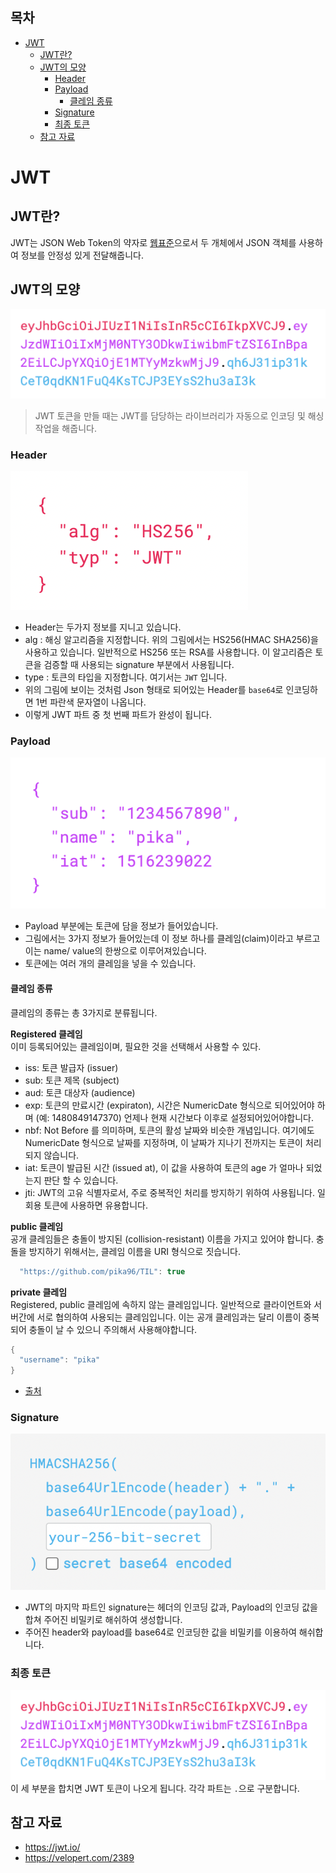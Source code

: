 ## 목차
- [JWT](#jwt)
  - [JWT란?](#jwt란)
  - [JWT의 모양](#jwt의-모양)
    - [Header](#header)
    - [Payload](#payload)
      - [클레임 종류](#클레임-종류)
    - [Signature](#signature)
    - [최종 토큰](#최종-토큰)
  - [참고 자료](#참고-자료)


# JWT

## JWT란?
JWT는 JSON Web Token의 약자로 [웹표준](https://datatracker.ietf.org/doc/html/rfc7519)으로서 두 개체에서 JSON 객체를 사용하여 정보를 안정성 있게 전달해줍니다.

## JWT의 모양
![](./images/2021-06-17-14-02-28.png)

> JWT 토큰을 만들 때는 JWT를 담당하는 라이브러리가 자동으로 인코딩 및 해싱 작업을 해줍니다.

### Header
![](./images/2021-06-17-13-59-22.png)
- Header는 두가지 정보를 지니고 있습니다.
- alg : 해싱 알고리즘을 지정합니다. 위의 그림에서는 HS256(HMAC SHA256)을 사용하고 있습니다. 일반적으로 HS256 또는 RSA를 사용합니다. 이 알고리즘은 토큰을 검증할 때 사용되는 signature 부분에서 사용됩니다.
- type : 토큰의 타입을 지정합니다. 여기서는 `JWT` 입니다.
- 위의 그림에 보이는 것처럼 Json 형태로 되어있는 Header를 `base64`로 인코딩하면 1번 파란색 문자열이 나옵니다.
- 이렇게 JWT 파트 중 첫 번째 파트가 완성이 됩니다.

### Payload
![](./images/2021-06-17-14-01-25.png)
- Payload 부분에는 토큰에 담을 정보가 들어있습니다.
- 그림에서는 3가지 정보가 들어있는데 이 정보 하나를 클레임(claim)이라고 부르고 이는 name/ value의 한쌍으로 이루어져있습니다.
- 토큰에는 여러 개의 클레임을 넣을 수 있습니다.

#### 클레임 종류
클레임의 종류는 총 3가지로 분류됩니다.  

__Registered 클레임__  
이미 등록되어있는 클레임이며, 필요한 것을 선택해서 사용할 수 있다.
- iss: 토큰 발급자 (issuer)
- sub: 토큰 제목 (subject)
- aud: 토큰 대상자 (audience)
- exp: 토큰의 만료시간 (expiraton), 시간은 NumericDate 형식으로 되어있어야 하며 (예: 1480849147370) 언제나 현재 시간보다 이후로 설정되어있어야합니다.
- nbf: Not Before 를 의미하며, 토큰의 활성 날짜와 비슷한 개념입니다. 여기에도 NumericDate 형식으로 날짜를 지정하며, 이 날짜가 지나기 전까지는 토큰이 처리되지 않습니다.
- iat: 토큰이 발급된 시간 (issued at), 이 값을 사용하여 토큰의 age 가 얼마나 되었는지 판단 할 수 있습니다.
- jti: JWT의 고유 식별자로서, 주로 중복적인 처리를 방지하기 위하여 사용됩니다. 일회용 토큰에 사용하면 유용합니다.

__public 클레임__  
공개 클레임들은 충돌이 방지된 (collision-resistant) 이름을 가지고 있어야 합니다. 충돌을 방지하기 위해서는, 클레임 이름을 URI 형식으로 짓습니다.
```java
  "https://github.com/pika96/TIL": true
```
__private 클레임__  
Registered, public 클레임에 속하지 않는 클레임입니다. 일반적으로 클라이언트와 서버간에 서로 협의하여 사용되는 클레임입니다. 이는 공개 클레임과는 달리 이름이 중복되어 충돌이 날 수 있으니 주의해서 사용해야합니다.
```java
{
  "username": "pika"
}
```
- [출처](https://velopert.com/2389)

### Signature
![](./images/2021-06-17-14-00-10.png)
- JWT의 마지막 파트인 signature는 헤더의 인코딩 값과, Payload의 인코딩 값을 합쳐 주어진 비밀키로 해쉬하여 생성합니다.
- 주어진 header와 payload를 base64로 인코딩한 값을 비밀키를 이용하여 해쉬합니다.

### 최종 토큰
![](./images/2021-06-17-14-02-28.png)
이 세 부분을 합치면 JWT 토큰이 나오게 됩니다. 각각 파트는 `.`으로 구분합니다.

## 참고 자료
- https://jwt.io/
- https://velopert.com/2389